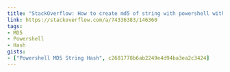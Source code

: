 ```yaml
---
title: "StackOverflow: How to create md5 of string with powershell without using stream"
link: https://stackoverflow.com/a/74336383/146360
tags:
- MD5
- Powershell
- Hash
gists:
- ["Powershell MD5 String Hash", c2681778b6ab2249e4d94ba3ea2c3424]
---
```


